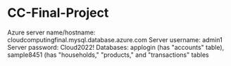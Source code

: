 # CC-Final-Project
Azure server name/hostname: cloudcomputingfinal.mysql.database.azure.com
Server username: admin1
Server password: Cloud2022!
Databases: applogin (has "accounts" table), sample8451 (has "households," "products," and "transactions" tables
